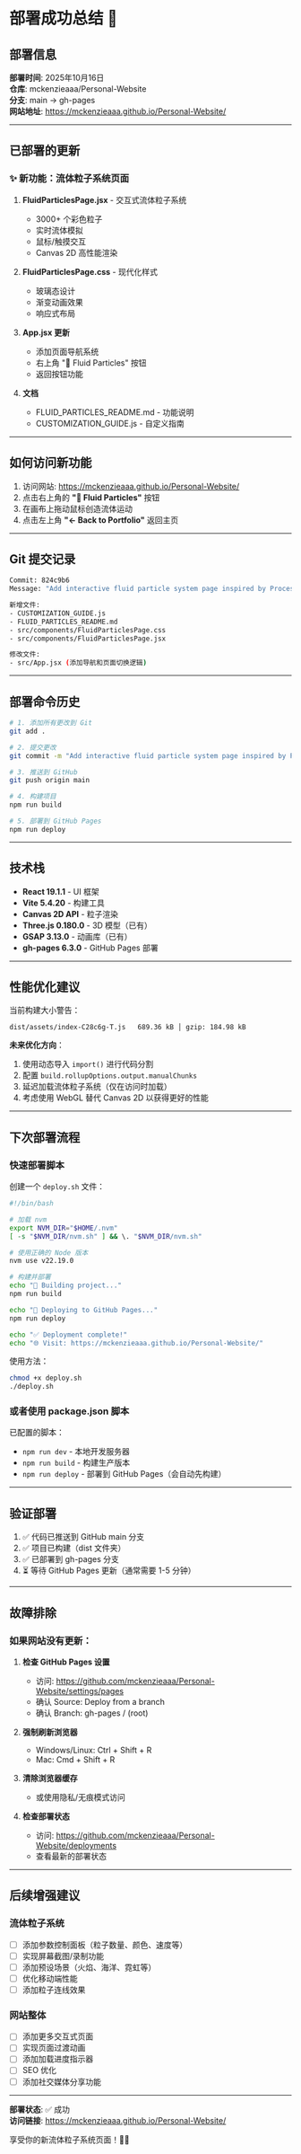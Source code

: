 # 部署成功总结 🚀

## 部署信息

**部署时间**: 2025年10月16日  
**仓库**: mckenzieaaa/Personal-Website  
**分支**: main → gh-pages  
**网站地址**: https://mckenzieaaa.github.io/Personal-Website/

---

## 已部署的更新

### ✨ 新功能：流体粒子系统页面

1. **FluidParticlesPage.jsx** - 交互式流体粒子系统
   - 3000+ 个彩色粒子
   - 实时流体模拟
   - 鼠标/触摸交互
   - Canvas 2D 高性能渲染

2. **FluidParticlesPage.css** - 现代化样式
   - 玻璃态设计
   - 渐变动画效果
   - 响应式布局

3. **App.jsx 更新**
   - 添加页面导航系统
   - 右上角 "🌊 Fluid Particles" 按钮
   - 返回按钮功能

4. **文档**
   - FLUID_PARTICLES_README.md - 功能说明
   - CUSTOMIZATION_GUIDE.js - 自定义指南

---

## 如何访问新功能

1. 访问网站: https://mckenzieaaa.github.io/Personal-Website/
2. 点击右上角的 **"🌊 Fluid Particles"** 按钮
3. 在画布上拖动鼠标创造流体运动
4. 点击左上角 **"← Back to Portfolio"** 返回主页

---

## Git 提交记录

```bash
Commit: 824c9b6
Message: "Add interactive fluid particle system page inspired by Processing PixelFlow"

新增文件:
- CUSTOMIZATION_GUIDE.js
- FLUID_PARTICLES_README.md
- src/components/FluidParticlesPage.css
- src/components/FluidParticlesPage.jsx

修改文件:
- src/App.jsx (添加导航和页面切换逻辑)
```

---

## 部署命令历史

```bash
# 1. 添加所有更改到 Git
git add .

# 2. 提交更改
git commit -m "Add interactive fluid particle system page inspired by Processing PixelFlow"

# 3. 推送到 GitHub
git push origin main

# 4. 构建项目
npm run build

# 5. 部署到 GitHub Pages
npm run deploy
```

---

## 技术栈

- **React 19.1.1** - UI 框架
- **Vite 5.4.20** - 构建工具
- **Canvas 2D API** - 粒子渲染
- **Three.js 0.180.0** - 3D 模型（已有）
- **GSAP 3.13.0** - 动画库（已有）
- **gh-pages 6.3.0** - GitHub Pages 部署

---

## 性能优化建议

当前构建大小警告：
```
dist/assets/index-C28c6g-T.js   689.36 kB │ gzip: 184.98 kB
```

**未来优化方向**：
1. 使用动态导入 `import()` 进行代码分割
2. 配置 `build.rollupOptions.output.manualChunks`
3. 延迟加载流体粒子系统（仅在访问时加载）
4. 考虑使用 WebGL 替代 Canvas 2D 以获得更好的性能

---

## 下次部署流程

### 快速部署脚本

创建一个 `deploy.sh` 文件：

```bash
#!/bin/bash

# 加载 nvm
export NVM_DIR="$HOME/.nvm"
[ -s "$NVM_DIR/nvm.sh" ] && \. "$NVM_DIR/nvm.sh"

# 使用正确的 Node 版本
nvm use v22.19.0

# 构建并部署
echo "🔨 Building project..."
npm run build

echo "🚀 Deploying to GitHub Pages..."
npm run deploy

echo "✅ Deployment complete!"
echo "🌐 Visit: https://mckenzieaaa.github.io/Personal-Website/"
```

使用方法：
```bash
chmod +x deploy.sh
./deploy.sh
```

### 或者使用 package.json 脚本

已配置的脚本：
- `npm run dev` - 本地开发服务器
- `npm run build` - 构建生产版本
- `npm run deploy` - 部署到 GitHub Pages（会自动先构建）

---

## 验证部署

1. ✅ 代码已推送到 GitHub main 分支
2. ✅ 项目已构建（dist 文件夹）
3. ✅ 已部署到 gh-pages 分支
4. ⏳ 等待 GitHub Pages 更新（通常需要 1-5 分钟）

---

## 故障排除

### 如果网站没有更新：

1. **检查 GitHub Pages 设置**
   - 访问: https://github.com/mckenzieaaa/Personal-Website/settings/pages
   - 确认 Source: Deploy from a branch
   - 确认 Branch: gh-pages / (root)

2. **强制刷新浏览器**
   - Windows/Linux: Ctrl + Shift + R
   - Mac: Cmd + Shift + R

3. **清除浏览器缓存**
   - 或使用隐私/无痕模式访问

4. **检查部署状态**
   - 访问: https://github.com/mckenzieaaa/Personal-Website/deployments
   - 查看最新的部署状态

---

## 后续增强建议

### 流体粒子系统
- [ ] 添加参数控制面板（粒子数量、颜色、速度等）
- [ ] 实现屏幕截图/录制功能
- [ ] 添加预设场景（火焰、海洋、霓虹等）
- [ ] 优化移动端性能
- [ ] 添加粒子连线效果

### 网站整体
- [ ] 添加更多交互式页面
- [ ] 实现页面过渡动画
- [ ] 添加加载进度指示器
- [ ] SEO 优化
- [ ] 添加社交媒体分享功能

---

**部署状态**: ✅ 成功  
**访问链接**: https://mckenzieaaa.github.io/Personal-Website/

享受你的新流体粒子系统页面！🌊✨
